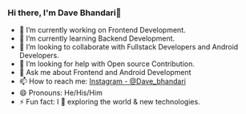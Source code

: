 ### Hi there, I'm Dave Bhandari👋


- 🔭 I’m currently working on Frontend Development.
- 🌱 I’m currently learning Backend Development.
- 👯 I’m looking to collaborate with Fullstack Developers and Android Developers.
- 🤔 I’m looking for help with Open source Contribution.
- 💬 Ask me about Frontend and Android Development
- 📫 How to reach me: [Instagram - @Dave_bhandari](https://Instagram.com/Dave_bhandari)
- 😄 Pronouns: He/His/Him
- ⚡ Fun fact: I 💖 exploring the world & new technologies.

